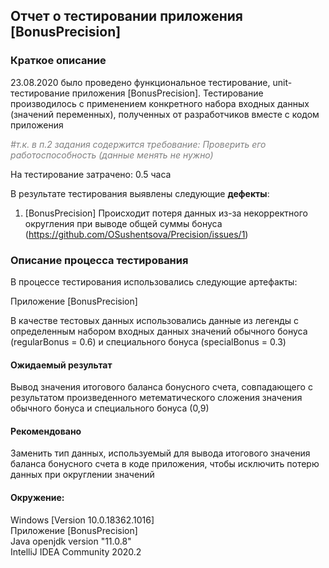 <h2>Отчет о тестировании приложения [BonusPrecision]</h2>
<h3>Краткое описание</h3>
23.08.2020 было проведено функциональное тестирование, unit-тестирование приложения [BonusPrecision]. Тестирование производилось с применением конкретного набора входных данных (значений переменных), полученных от разработчиков вместе с кодом приложения 
<p style="font-style: italic;color: grey;">#т.к. в п.2 задания содержится требование:  Проверить его работоспособность (данные менять не нужно)</p>
На тестирование затрачено: 0.5 часа<br>

В результате тестирования выявлены следующие <b>дефекты</b>:<br>

1. [BonusPrecision] Происходит потеря данных из-за некорректного округления при выводе общей суммы бонуса (https://github.com/OSushentsova/Precision/issues/1)<br>

<h3>Описание процесса тестирования</h3>

В процессе тестирования использовались следующие артефакты:<br>

Приложение [BonusPrecision]<br>

В качестве тестовых данных использовались данные из легенды с определенным набором входных данных значений обычного бонуса (regularBonus = 0.6) и специального бонуса (specialBonus = 0.3)<br>

<h4>Ожидаемый результат</h4>
Вывод значения итогового баланса бонусного счета, совпадающего с результатом произведенного метематического сложения значения обычного бонуса и специального бонуса (0,9) <br>

<h4>Рекомендовано</h4>
Заменить тип данных, используемый для вывода итогового значения баланса бонусного счета в коде приложения, чтобы исключить потерю данных при округлении значений<br>

<h4>Окружение:</h4>
Windows [Version 10.0.18362.1016]<br>
Приложение [BonusPrecision]<br>
Java openjdk version "11.0.8"<br>
IntelliJ IDEA Community 2020.2
